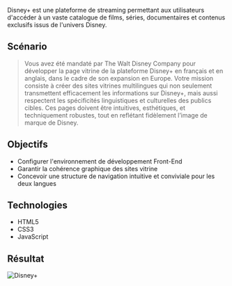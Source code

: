 Disney+ est une plateforme de streaming permettant aux utilisateurs d'accéder à un vaste catalogue de films, séries, documentaires et contenus exclusifs issus de l'univers Disney.


## Scénario
> Vous avez été mandaté par The Walt Disney Company pour développer la page vitrine de la plateforme Disney+ en français et en anglais, dans le cadre de son expansion en Europe. Votre mission consiste à créer des sites vitrines multilingues qui non seulement transmettent efficacement les informations sur Disney+, mais aussi respectent les spécificités linguistiques et culturelles des publics cibles. Ces pages doivent être intuitives, esthétiques, et techniquement robustes, tout en reflétant fidèlement l’image de marque de Disney.


## Objectifs
- Configurer l'environnement de développement Front-End
- Garantir la cohérence graphique des sites vitrine
- Concevoir une structure de navigation intuitive et conviviale pour les deux langues


## Technologies
- HTML5
- CSS3
- JavaScript


## Résultat
![Disney+](https://github.com/Rayanne92/disney2023/assets/103422010/9d312f03-24ed-4007-9eb9-a5dfc9c8c6f9)
